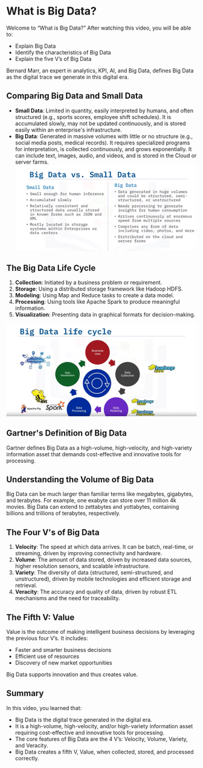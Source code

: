 # What is Big Data?

Welcome to “What is Big Data?” After watching this video, you will be able to:

- Explain Big Data
- Identify the characteristics of Big Data
- Explain the five V’s of Big Data

Bernard Marr, an expert in analytics, KPI, AI, and Big Data, defines Big Data as the digital trace we generate in this digital era.

## Comparing Big Data and Small Data

- **Small Data**: Limited in quantity, easily interpreted by humans, and often structured (e.g., sports scores, employee shift schedules). It is accumulated slowly, may not be updated continuously, and is stored easily within an enterprise's infrastructure.
- **Big Data**: Generated in massive volumes with little or no structure (e.g., social media posts, medical records). It requires specialized programs for interpretation, is collected continuously, and grows exponentially. It can include text, images, audio, and videos, and is stored in the Cloud or server farms.
![alt text](image.png)
## The Big Data Life Cycle

1. **Collection**: Initiated by a business problem or requirement.
2. **Storage**: Using a distributed storage framework like Hadoop HDFS.
3. **Modeling**: Using Map and Reduce tasks to create a data model.
4. **Processing**: Using tools like Apache Spark to produce meaningful information.
5. **Visualization**: Presenting data in graphical formats for decision-making.

![alt text](image-1.png)
## Gartner's Definition of Big Data

Gartner defines Big Data as a high-volume, high-velocity, and high-variety information asset that demands cost-effective and innovative tools for processing.

## Understanding the Volume of Big Data

Big Data can be much larger than familiar terms like megabytes, gigabytes, and terabytes. For example, one exabyte can store over 11 million 4k movies. Big Data can extend to zettabytes and yottabytes, containing billions and trillions of terabytes, respectively.

## The Four V's of Big Data

1. **Velocity**: The speed at which data arrives. It can be batch, real-time, or streaming, driven by improving connectivity and hardware.
2. **Volume**: The amount of data stored, driven by increased data sources, higher resolution sensors, and scalable infrastructure.
3. **Variety**: The diversity of data (structured, semi-structured, and unstructured), driven by mobile technologies and efficient storage and retrieval.
4. **Veracity**: The accuracy and quality of data, driven by robust ETL mechanisms and the need for traceability.

## The Fifth V: Value

Value is the outcome of making intelligent business decisions by leveraging the previous four V’s. It includes:

- Faster and smarter business decisions
- Efficient use of resources
- Discovery of new market opportunities

Big Data supports innovation and thus creates value.

## Summary

In this video, you learned that:

- Big Data is the digital trace generated in the digital era.
- It is a high-volume, high-velocity, and/or high-variety information asset requiring cost-effective and innovative tools for processing.
- The core features of Big Data are the 4 V’s: Velocity, Volume, Variety, and Veracity.
- Big Data creates a fifth V, Value, when collected, stored, and processed correctly.